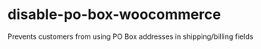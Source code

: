 # disable-po-box-woocommerce
Prevents customers from using PO Box addresses in shipping/billing fields
